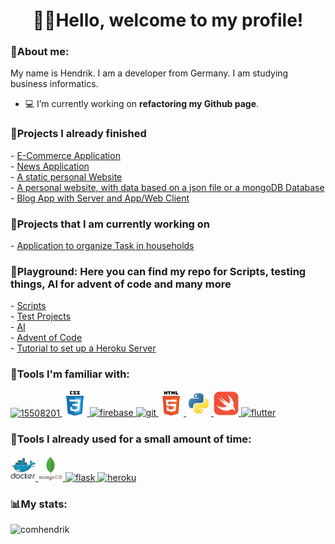 <h1 align="center">🙋‍♂️Hello, welcome to my profile!</h1>

<h3 align="left">🧐About me:</h3>

<p>My name is Hendrik. I am a developer from Germany. I am studying business informatics.</p>

- 💻 I’m currently working on **refactoring my Github page**.

<h3 align="left">💪Projects I already finished</h3>
- <a href="https://github.com/comhendrik/ShopApp">E-Commerce Application</a></br>
- <a href="https://github.com/comhendrik/NewsApp">News Application</a></br>
- <a href="https://github.com/comhendrik/StaticPersonalWebsite/tree/dev"> A static personal Website</a></br>
- <a href="https://github.com/comhendrik/personalWebsite">A personal website, with data based on a json file or a mongoDB Database</a></br>
- <a href="https://github.com/comhendrik/blog_app"> Blog App with Server and App/Web Client</a></br>

<h3 align="left">🔨Projects that I am currently working on</h3>
- <a href="https://github.com/comhendrik/household_organizer">Application to organize Task in households</a></br>

<h3 align="left">🚧Playground: Here you can find my repo for Scripts, testing things, AI for advent of code and many more</h3>
- <a href="https://github.com/comhendrik/Scripts">Scripts</a></br>
- <a href="https://github.com/comhendrik/TestProjects">Test Projects</a></br>
- <a href="https://github.com/comhendrik/AI">AI</a></br>
- <a href="https://github.com/comhendrik/adventofcode">Advent of Code</a></br>
- <a href="https://github.com/comhendrik/PythonHerokuServerTutorial">Tutorial to set up a Heroku Server</a></br>




<h3 align="left">🔨Tools I'm familiar with:</h3>
<p align="left"> <a href="https://stackoverflow.com/users/15508201" target="blank"><img align="center" src="https://raw.githubusercontent.com/rahuldkjain/github-profile-readme-generator/master/src/images/icons/Social/stack-overflow.svg" alt="15508201" height="40" width="40" />  
<a href="https://www.w3schools.com/css/" target="_blank" rel="noreferrer"> <img src="https://raw.githubusercontent.com/devicons/devicon/master/icons/css3/css3-original-wordmark.svg" alt="css3" width="40" height="40"/> </a> 
<a href="https://firebase.google.com/" target="_blank" rel="noreferrer"> <img src="https://www.vectorlogo.zone/logos/firebase/firebase-icon.svg" alt="firebase" width="40" height="40"/> </a>
<a href="https://git-scm.com/" target="_blank" rel="noreferrer"> <img src="https://www.vectorlogo.zone/logos/git-scm/git-scm-icon.svg" alt="git" width="40" height="40"/> </a>
<a href="https://www.w3.org/html/" target="_blank" rel="noreferrer"> <img src="https://raw.githubusercontent.com/devicons/devicon/master/icons/html5/html5-original-wordmark.svg" alt="html5" width="40" height="40"/> </a>
<a href="https://www.python.org" target="_blank" rel="noreferrer"> <img src="https://raw.githubusercontent.com/devicons/devicon/master/icons/python/python-original.svg" alt="python" width="40" height="40"/> </a>
<a href="https://developer.apple.com/swift/" target="_blank" rel="noreferrer"> <img src="https://raw.githubusercontent.com/devicons/devicon/master/icons/swift/swift-original.svg" alt="swift" width="40" height="40"/> </a>
<a href="https://flutter.dev" target="_blank" rel="noreferrer"> <img src="https://www.vectorlogo.zone/logos/flutterio/flutterio-icon.svg" alt="flutter" width="40" height="40"/> </a>


<h3 align="left">🔨Tools I already used for a small amount of time:</h3>
<a href="https://www.docker.com/" target="_blank" rel="noreferrer"> <img src="https://raw.githubusercontent.com/devicons/devicon/master/icons/docker/docker-original-wordmark.svg" alt="docker" width="40" height="40"/> </a>
<a href="https://www.mongodb.com/" target="_blank" rel="noreferrer"> <img src="https://raw.githubusercontent.com/devicons/devicon/master/icons/mongodb/mongodb-original-wordmark.svg" alt="mongodb" width="40" height="40"/> </a> 
<a href="https://flask.palletsprojects.com/" target="_blank" rel="noreferrer"> <img src="https://www.vectorlogo.zone/logos/pocoo_flask/pocoo_flask-icon.svg" alt="flask" width="40" height="40"/> </a> 
<a href="https://heroku.com" target="_blank" rel="noreferrer"> <img src="https://www.vectorlogo.zone/logos/heroku/heroku-icon.svg" alt="heroku" width="40" height="40"/> </a> </p>
 
<h3 align="left">📊My stats:</h3>

<p>&nbsp;<img align="left" src="https://github-readme-stats.vercel.app/api?username=comhendrik&show_icons=true&locale=en" alt="comhendrik" /></p>
<!---
comhendrik/comhendrik is a ✨ special ✨ repository because its `README.md` (this file) appears on your GitHub profile.
You can click the Preview link to take a look at your changes.
--->
